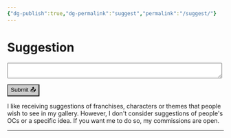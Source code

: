 ```yaml
---
{"dg-publish":true,"dg-permalink":"suggest","permalink":"/suggest/"}
---
```



# Suggestion


<form name="sugestao-de-desenho" netlify>
<textarea style="width:500px" name="suggestion"></textarea>
  </p>
  <p>
    <button style="background-color: #ccc" type="submit">Submit 📤</button>
  </p>
</form>

I like receiving suggestions of franchises, characters or themes that people wish to see in my gallery. However, I don't consider suggestions of people's OCs or a specific idea. If you want me to do so, my commissions are open.
_____________________